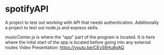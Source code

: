 # spotifyAPI
A project to test out working with API that needs authentication. Additionally a project to test out node.js and express skills.

musicCenter.js is where the "app" part of the program is located. It is here where the inital start of the app is located before going into any external routes
Video Presentation: https://youtu.be/CEyS6Hu8oAQ
